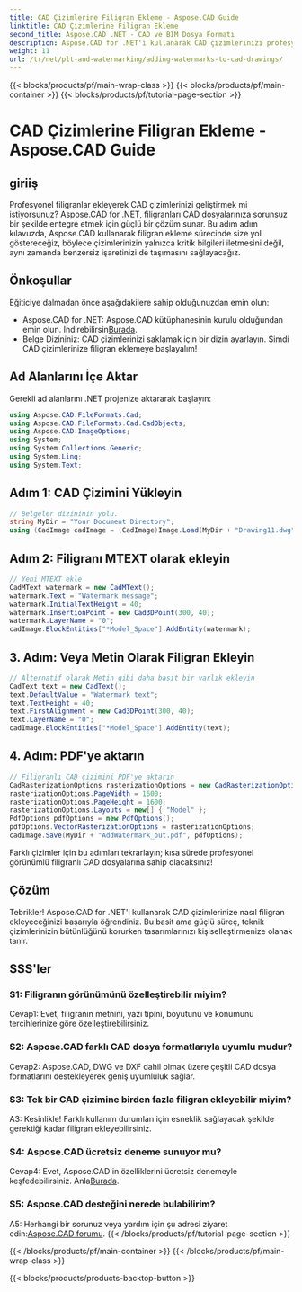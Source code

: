 ```yaml
---
title: CAD Çizimlerine Filigran Ekleme - Aspose.CAD Guide
linktitle: CAD Çizimlerine Filigran Ekleme
second_title: Aspose.CAD .NET - CAD ve BIM Dosya Formatı
description: Aspose.CAD for .NET'i kullanarak CAD çizimlerinizi profesyonel filigranlarla geliştirin. Kişiselleştirilmiş ve ilgi çekici tasarımlar için adım adım kılavuzumuzu izleyin.
weight: 11
url: /tr/net/plt-and-watermarking/adding-watermarks-to-cad-drawings/
---
```


{{< blocks/products/pf/main-wrap-class >}}
{{< blocks/products/pf/main-container >}}
{{< blocks/products/pf/tutorial-page-section >}}

# CAD Çizimlerine Filigran Ekleme - Aspose.CAD Guide

## giriiş

Profesyonel filigranlar ekleyerek CAD çizimlerinizi geliştirmek mi istiyorsunuz? Aspose.CAD for .NET, filigranları CAD dosyalarınıza sorunsuz bir şekilde entegre etmek için güçlü bir çözüm sunar. Bu adım adım kılavuzda, Aspose.CAD kullanarak filigran ekleme sürecinde size yol göstereceğiz, böylece çizimlerinizin yalnızca kritik bilgileri iletmesini değil, aynı zamanda benzersiz işaretinizi de taşımasını sağlayacağız.

## Önkoşullar

Eğiticiye dalmadan önce aşağıdakilere sahip olduğunuzdan emin olun:
-  Aspose.CAD for .NET: Aspose.CAD kütüphanesinin kurulu olduğundan emin olun. İndirebilirsin[Burada](https://releases.aspose.com/cad/net/).
- Belge Dizininiz: CAD çizimlerinizi saklamak için bir dizin ayarlayın.
Şimdi CAD çizimlerinize filigran eklemeye başlayalım!

## Ad Alanlarını İçe Aktar

Gerekli ad alanlarını .NET projenize aktararak başlayın:

```csharp
using Aspose.CAD.FileFormats.Cad;
using Aspose.CAD.FileFormats.Cad.CadObjects;
using Aspose.CAD.ImageOptions;
using System;
using System.Collections.Generic;
using System.Linq;
using System.Text;
```

## Adım 1: CAD Çizimini Yükleyin

```csharp
// Belgeler dizininin yolu.
string MyDir = "Your Document Directory";
using (CadImage cadImage = (CadImage)Image.Load(MyDir + "Drawing11.dwg")) {
```

## Adım 2: Filigranı MTEXT olarak ekleyin

```csharp
// Yeni MTEXT ekle
CadMText watermark = new CadMText();
watermark.Text = "Watermark message";
watermark.InitialTextHeight = 40;
watermark.InsertionPoint = new Cad3DPoint(300, 40);
watermark.LayerName = "0";
cadImage.BlockEntities["*Model_Space"].AddEntity(watermark);
```

## 3. Adım: Veya Metin Olarak Filigran Ekleyin

```csharp
// Alternatif olarak Metin gibi daha basit bir varlık ekleyin
CadText text = new CadText();
text.DefaultValue = "Watermark text";
text.TextHeight = 40;
text.FirstAlignment = new Cad3DPoint(300, 40);
text.LayerName = "0";
cadImage.BlockEntities["*Model_Space"].AddEntity(text);
```

## 4. Adım: PDF'ye aktarın

```csharp
// Filigranlı CAD çizimini PDF'ye aktarın
CadRasterizationOptions rasterizationOptions = new CadRasterizationOptions();
rasterizationOptions.PageWidth = 1600;
rasterizationOptions.PageHeight = 1600;
rasterizationOptions.Layouts = new[] { "Model" };
PdfOptions pdfOptions = new PdfOptions();
pdfOptions.VectorRasterizationOptions = rasterizationOptions;
cadImage.Save(MyDir + "AddWatermark_out.pdf", pdfOptions);
```

Farklı çizimler için bu adımları tekrarlayın; kısa sürede profesyonel görünümlü filigranlı CAD dosyalarına sahip olacaksınız!

## Çözüm

Tebrikler! Aspose.CAD for .NET'i kullanarak CAD çizimlerinize nasıl filigran ekleyeceğinizi başarıyla öğrendiniz. Bu basit ama güçlü süreç, teknik çizimlerinizin bütünlüğünü korurken tasarımlarınızı kişiselleştirmenize olanak tanır.

## SSS'ler

### S1: Filigranın görünümünü özelleştirebilir miyim?

Cevap1: Evet, filigranın metnini, yazı tipini, boyutunu ve konumunu tercihlerinize göre özelleştirebilirsiniz.

### S2: Aspose.CAD farklı CAD dosya formatlarıyla uyumlu mudur?

Cevap2: Aspose.CAD, DWG ve DXF dahil olmak üzere çeşitli CAD dosya formatlarını destekleyerek geniş uyumluluk sağlar.

### S3: Tek bir CAD çizimine birden fazla filigran ekleyebilir miyim?

A3: Kesinlikle! Farklı kullanım durumları için esneklik sağlayacak şekilde gerektiği kadar filigran ekleyebilirsiniz.

### S4: Aspose.CAD ücretsiz deneme sunuyor mu?

Cevap4: Evet, Aspose.CAD'in özelliklerini ücretsiz denemeyle keşfedebilirsiniz. Anla[Burada](https://releases.aspose.com/).

### S5: Aspose.CAD desteğini nerede bulabilirim?

 A5: Herhangi bir sorunuz veya yardım için şu adresi ziyaret edin:[Aspose.CAD forumu](https://forum.aspose.com/c/cad/19).
{{< /blocks/products/pf/tutorial-page-section >}}

{{< /blocks/products/pf/main-container >}}
{{< /blocks/products/pf/main-wrap-class >}}

{{< blocks/products/products-backtop-button >}}
